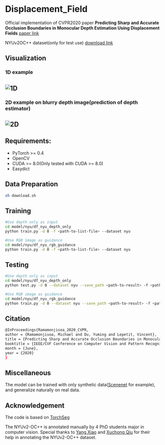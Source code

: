 # Displacement_Field
Official implementation of CVPR2020 paper **Predicting Sharp and Accurate Occlusion Boundaries in Monocular Depth Estimation Using Displacement Fields** [paper link](https://arxiv.org/abs/2002.12730)

NYUv2OC++ dataset(only for test use) [download link](https://drive.google.com/file/d/1Fk8uuH3oJJhyCN-4ffD3mdtCq2l4geJc/view)

## Visualization
### 1D example
![1D](./figure/toy.png)
------
### 2D example on blurry depth image(prediction of depth estimator)
![2D](./figure/displacement_field.png)
------
## Requirements:
- PyTorch >= 0.4
- OpenCV
- CUDA >= 8.0(Only tested with CUDA >= 8.0)
- Easydict

## Data Preparation
```bash
sh download.sh
```

## Training
```bash
#Use depth only as input
cd model/nyu/df_nyu_depth_only
python train.py -d 0 -f <path-to-list-file> --dataset nyu

#Use RGB image as guidance
cd model/nyu/df_nyu_rgb_guidance
python train.py -d 0 -f <path-to-list-file> --dataset nyu
```


## Testing
```bash
#Use depth only as input
cd model/nyu/df_nyu_depth_only
python test.py -d 0 --dataset nyu --save_path <path-to-result> -f <path-to-list-file> --load_ckpt <path-checkpoint>

#Use RGB image as guidance
cd model/nyu/df_nyu_rgb_guidance
python train.py -d 0 --dataset nyu --save_path <path-to-result> -f <path-to-list-file> --load_ckpt <path-checkpoint>
```

## Citation
```bash
@InProceedings{Ramamonjisoa_2020_CVPR,
author = {Ramamonjisoa, Michael and Du, Yuming and Lepetit, Vincent},
title = {Predicting Sharp and Accurate Occlusion Boundaries in Monocular Depth Estimation Using Displacement Fields},
booktitle = {IEEE/CVF Conference on Computer Vision and Pattern Recognition (CVPR)},
month = {June},
year = {2020}
}
```

## Miscellaneous
The model can be trained with only synthetic data([Scenenet](https://robotvault.bitbucket.io/scenenet-rgbd.html) for example), and generalize naturally on real data.

## Acknowledgement
The code is based on [TorchSeg](https://github.com/ycszen/TorchSeg)

The NYUv2-OC++ is annotated manually by 4 PhD students major in computer vision. Special thanks to [Yang Xiao](https://youngxiao13.github.io/) and [Xuchong Qiu](https://imagine-lab.enpc.fr/staff-members/xuchong-qiu/) for their help in annotating the NYUv2-OC++ dataset.
